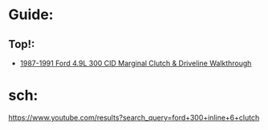 # Guide:
## Top!:
- [1987-1991 Ford 4.9L 300 CID Marginal Clutch & Driveline Walkthrough](https://youtu.be/fZvhD89D9ck)

# sch:
https://www.youtube.com/results?search_query=ford+300+inline+6+clutch
